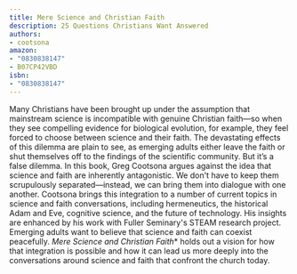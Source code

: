 ```yaml
---
title: Mere Science and Christian Faith
description: 25 Questions Christians Want Answered
authors:
- cootsona
amazon:
- "0830838147"
- B07CP42VBD
isbn:
- "0830838147"
---
```

Many Christians have been brought up under the assumption that mainstream science is incompatible with genuine Christian faith―so when they see compelling evidence for biological evolution, for example, they feel forced to choose between science and their faith. The devastating effects of this dilemma are plain to see, as emerging adults either leave the faith or shut themselves off to the findings of the scientific community. But it’s a false dilemma. In this book, Greg Cootsona argues against the idea that science and faith are inherently antagonistic. We don't have to keep them scrupulously separated―instead, we can bring them into dialogue with one another. Cootsona brings this integration to a number of current topics in science and faith conversations, including hermeneutics, the historical Adam and Eve, cognitive science, and the future of technology. His insights are enhanced by his work with Fuller Seminary's STEAM research project. Emerging adults want to believe that science and faith can coexist peacefully. *Mere Science and Christian Faith** holds out a vision for how that integration is possible and how it can lead us more deeply into the conversations around science and faith that confront the church today.